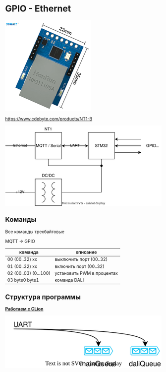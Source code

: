# GPIO - Ethernet

![](img_1.png)

https://www.cdebyte.com/products/NT1-B

![](gpio1.svg)

## Команды

Все команды трехбайтовые

MQTT -> GPIO

| команда               | описание                   |
|-----------------------|----------------------------|
| 00 (00..32) хх        | выключить порт (00..32)    |
| 01 (00..32) хх        | включить порт (00..32)     |
| 02 (00..03) (0...100) | установить PWM в процентах |
| 03 byte0 byte1        | команда DALI               |


## Структура программы

[**Работаем с CLion**](clion/clion.md)

![](program.svg)



